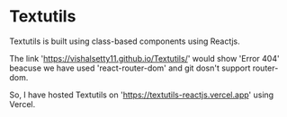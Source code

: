 # Textutils
Textutils is built using class-based components using Reactjs.

The link 'https://vishalsetty11.github.io/Textutils/' would show 'Error 404' beacuse we have used 'react-router-dom' and git dosn't support router-dom.

So, I have hosted Textutils on 'https://textutils-reactjs.vercel.app' using Vercel.
